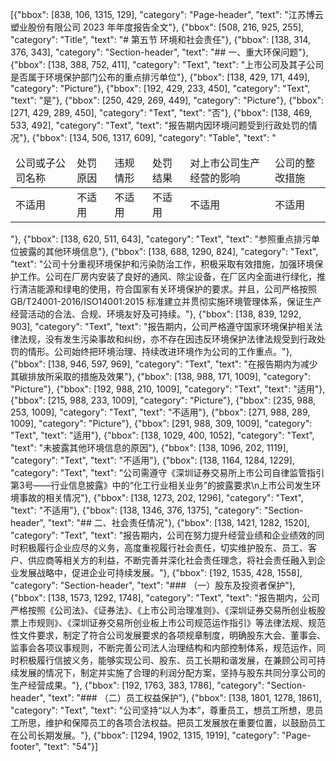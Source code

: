 [{"bbox": [838, 106, 1315, 129], "category": "Page-header", "text": "江苏博云塑业股份有限公司 2023 年年度报告全文"}, {"bbox": [508, 216, 925, 255], "category": "Title", "text": "# 第五节 环境和社会责任"}, {"bbox": [138, 314, 376, 343], "category": "Section-header", "text": "## 一、重大环保问题"}, {"bbox": [138, 388, 752, 411], "category": "Text", "text": "上市公司及其子公司是否属于环境保护部门公布的重点排污单位"}, {"bbox": [138, 429, 171, 449], "category": "Picture"}, {"bbox": [192, 429, 233, 450], "category": "Text", "text": "是"}, {"bbox": [250, 429, 269, 449], "category": "Picture"}, {"bbox": [271, 429, 289, 450], "category": "Text", "text": "否"}, {"bbox": [138, 469, 533, 492], "category": "Text", "text": "报告期内因环境问题受到行政处罚的情况"}, {"bbox": [134, 506, 1317, 609], "category": "Table", "text": "<table><thead><tr><td>公司或子公司名称</td><td>处罚原因</td><td>违规情形</td><td>处罚结果</td><td>对上市公司生产经营的影响</td><td>公司的整改措施</td></tr></thead><tbody><tr><td>不适用</td><td>不适用</td><td>不适用</td><td>不适用</td><td>不适用</td><td>不适用</td></tr></tbody></table>"}, {"bbox": [138, 620, 511, 643], "category": "Text", "text": "参照重点排污单位披露的其他环境信息"}, {"bbox": [138, 688, 1290, 824], "category": "Text", "text": "公司十分重视环境保护和污染防治工作，积极采取有效措施，加强环境保护工作。公司在厂房内安装了良好的通风、除尘设备，在厂区内全面进行绿化，推行清洁能源和绿电的使用，符合国家有关环境保护的要求。并且，公司严格按照 GB/T24001-2016/ISO14001:2015 标准建立并贯彻实施环境管理体系，保证生产经营活动的合法、合规、环境友好及可持续。"}, {"bbox": [138, 839, 1292, 903], "category": "Text", "text": "报告期内，公司严格遵守国家环境保护相关法律法规，没有发生污染事故和纠纷，亦不存在因违反环境保护法律法规受到行政处罚的情形。公司始终把环境治理、持续改进环境作为公司的工作重点。"}, {"bbox": [138, 946, 597, 969], "category": "Text", "text": "在报告期内为减少其碳排放所采取的措施及效果"}, {"bbox": [138, 988, 171, 1009], "category": "Picture"}, {"bbox": [192, 988, 210, 1009], "category": "Text", "text": "适用"}, {"bbox": [215, 988, 233, 1009], "category": "Picture"}, {"bbox": [235, 988, 253, 1009], "category": "Text", "text": "不适用"}, {"bbox": [271, 988, 289, 1009], "category": "Picture"}, {"bbox": [291, 988, 309, 1009], "category": "Text", "text": "适用"}, {"bbox": [138, 1029, 400, 1052], "category": "Text", "text": "未披露其他环境信息的原因"}, {"bbox": [138, 1096, 202, 1119], "category": "Text", "text": "不适用"}, {"bbox": [138, 1164, 1284, 1229], "category": "Text", "text": "公司需遵守《深圳证券交易所上市公司自律监管指引第3号——行业信息披露》中的“化工行业相关业务”的披露要求\n上市公司发生环境事故的相关情况"}, {"bbox": [138, 1273, 202, 1296], "category": "Text", "text": "不适用"}, {"bbox": [138, 1346, 376, 1375], "category": "Section-header", "text": "## 二、社会责任情况"}, {"bbox": [138, 1421, 1282, 1520], "category": "Text", "text": "报告期内，公司在努力提升经营业绩和企业绩效的同时积极履行企业应尽的义务，高度重视履行社会责任，切实维护股东、员工、客户、供应商等相关方的利益，不断完善并深化社会责任理念，将社会责任融入到企业发展战略中，促进企业可持续发展。"}, {"bbox": [192, 1535, 428, 1558], "category": "Section-header", "text": "### （一）股东及投资者保护"}, {"bbox": [138, 1573, 1292, 1748], "category": "Text", "text": "报告期内，公司严格按照《公司法》、《证券法》、《上市公司治理准则》、《深圳证券交易所创业板股票上市规则》、《深圳证券交易所创业板上市公司规范运作指引》等法律法规、规范性文件要求，制定了符合公司发展要求的各项规章制度，明确股东大会、董事会、监事会各项议事规则，不断完善公司法人治理结构和内部控制体系，规范运作，同时积极履行信披义务，能够实现公司、股东、员工长期和谐发展，在兼顾公司可持续发展的情况下，制定并实施了合理的利润分配方案，坚持与股东共同分享公司的生产经营成果。"}, {"bbox": [192, 1763, 383, 1786], "category": "Section-header", "text": "### （二）员工权益保护"}, {"bbox": [138, 1801, 1278, 1861], "category": "Text", "text": "公司坚持“以人为本”，尊重员工，想员工所想，思员工所思，维护和保障员工的各项合法权益。把员工发展放在重要位置，以鼓励员工在公司长期发展。"}, {"bbox": [1294, 1902, 1315, 1919], "category": "Page-footer", "text": "54"}]